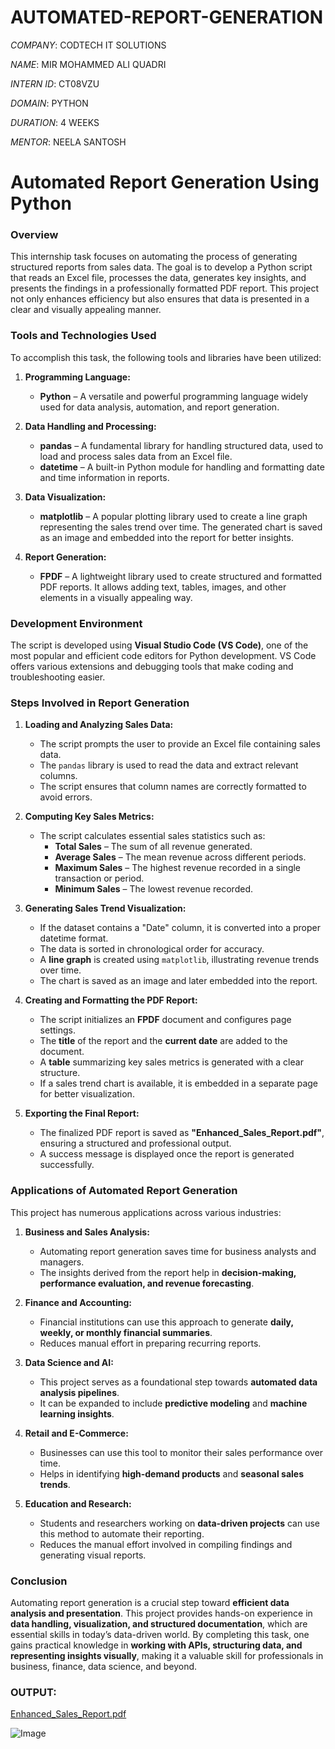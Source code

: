 # AUTOMATED-REPORT-GENERATION

*COMPANY*: CODTECH IT SOLUTIONS

*NAME*: MIR MOHAMMED ALI QUADRI

*INTERN ID*: CT08VZU

*DOMAIN*: PYTHON

*DURATION*: 4 WEEKS

*MENTOR*: NEELA SANTOSH


# **Automated Report Generation Using Python**  

### **Overview**  
This internship task focuses on automating the process of generating structured reports from sales data. The goal is to develop a Python script that reads an Excel file, processes the data, generates key insights, and presents the findings in a professionally formatted PDF report. This project not only enhances efficiency but also ensures that data is presented in a clear and visually appealing manner.  

### **Tools and Technologies Used**  

To accomplish this task, the following tools and libraries have been utilized:  

1. **Programming Language:**  
   - **Python** – A versatile and powerful programming language widely used for data analysis, automation, and report generation.  

2. **Data Handling and Processing:**  
   - **pandas** – A fundamental library for handling structured data, used to load and process sales data from an Excel file.  
   - **datetime** – A built-in Python module for handling and formatting date and time information in reports.  

3. **Data Visualization:**  
   - **matplotlib** – A popular plotting library used to create a line graph representing the sales trend over time. The generated chart is saved as an image and embedded into the report for better insights.  

4. **Report Generation:**  
   - **FPDF** – A lightweight library used to create structured and formatted PDF reports. It allows adding text, tables, images, and other elements in a visually appealing way.  

### **Development Environment**  

The script is developed using **Visual Studio Code (VS Code)**, one of the most popular and efficient code editors for Python development. VS Code offers various extensions and debugging tools that make coding and troubleshooting easier.  

### **Steps Involved in Report Generation**  

1. **Loading and Analyzing Sales Data:**  
   - The script prompts the user to provide an Excel file containing sales data.  
   - The `pandas` library is used to read the data and extract relevant columns.  
   - The script ensures that column names are correctly formatted to avoid errors.  

2. **Computing Key Sales Metrics:**  
   - The script calculates essential sales statistics such as:  
     - **Total Sales** – The sum of all revenue generated.  
     - **Average Sales** – The mean revenue across different periods.  
     - **Maximum Sales** – The highest revenue recorded in a single transaction or period.  
     - **Minimum Sales** – The lowest revenue recorded.  

3. **Generating Sales Trend Visualization:**  
   - If the dataset contains a "Date" column, it is converted into a proper datetime format.  
   - The data is sorted in chronological order for accuracy.  
   - A **line graph** is created using `matplotlib`, illustrating revenue trends over time.  
   - The chart is saved as an image and later embedded into the report.  

4. **Creating and Formatting the PDF Report:**  
   - The script initializes an **FPDF** document and configures page settings.  
   - The **title** of the report and the **current date** are added to the document.  
   - A **table** summarizing key sales metrics is generated with a clear structure.  
   - If a sales trend chart is available, it is embedded in a separate page for better visualization.  

5. **Exporting the Final Report:**  
   - The finalized PDF report is saved as **"Enhanced_Sales_Report.pdf"**, ensuring a structured and professional output.  
   - A success message is displayed once the report is generated successfully.  

### **Applications of Automated Report Generation**  

This project has numerous applications across various industries:  

1. **Business and Sales Analysis:**  
   - Automating report generation saves time for business analysts and managers.  
   - The insights derived from the report help in **decision-making, performance evaluation, and revenue forecasting**.  

2. **Finance and Accounting:**  
   - Financial institutions can use this approach to generate **daily, weekly, or monthly financial summaries**.  
   - Reduces manual effort in preparing recurring reports.  

3. **Data Science and AI:**  
   - This project serves as a foundational step towards **automated data analysis pipelines**.  
   - It can be expanded to include **predictive modeling** and **machine learning insights**.  

4. **Retail and E-Commerce:**  
   - Businesses can use this tool to monitor their sales performance over time.  
   - Helps in identifying **high-demand products** and **seasonal sales trends**.  

5. **Education and Research:**  
   - Students and researchers working on **data-driven projects** can use this method to automate their reporting.  
   - Reduces the manual effort involved in compiling findings and generating visual reports.  

### **Conclusion**  

Automating report generation is a crucial step toward **efficient data analysis and presentation**. This project provides hands-on experience in **data handling, visualization, and structured documentation**, which are essential skills in today’s data-driven world. By completing this task, one gains practical knowledge in **working with APIs, structuring data, and representing insights visually**, making it a valuable skill for professionals in business, finance, data science, and beyond.


### **OUTPUT:**

[Enhanced_Sales_Report.pdf](https://github.com/user-attachments/files/19236833/Enhanced_Sales_Report.pdf)



![Image](https://github.com/user-attachments/assets/b9bac460-e90b-4d20-939c-f58809d6a26d)
